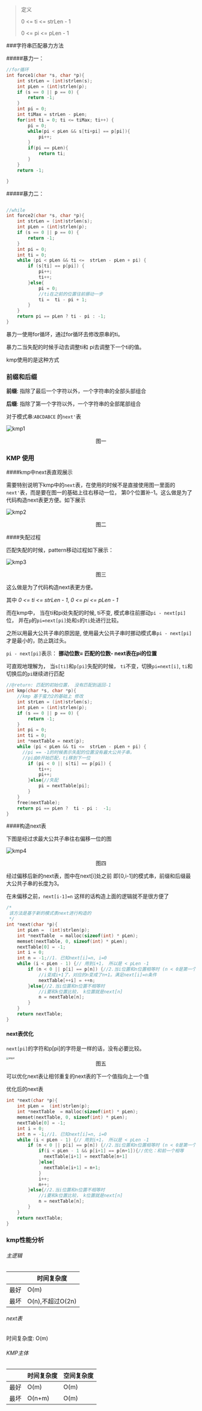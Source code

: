 > 定义
>
>  0 <= ti <= strLen - 1
>
>  0 <= pi <= pLen - 1





###字符串匹配暴力方法

#####暴力一：

```c
//for循环
int force1(char *s, char *p){
    int strLen = (int)strlen(s);
    int pLen = (int)strlen(p);
    if (s == 0 || p == 0) {
        return -1;
    }
    int pi = 0;
    int tiMax = strLen - pLen;
    for(int ti = 0; ti <= tiMax; ti++) {
        pi = 0;
        while(pi < pLen && s[ti+pi] == p[pi]){
            pi++;
        }
        if(pi == pLen){
            return ti;
        }
    }
    return -1;

}

```



#####暴力二：

```c

//while
int force2(char *s, char *p){
    int strLen = (int)strlen(s);
    int pLen = (int)strlen(p);
    if (s == 0 || p == 0) {
        return -1;
    }
    int pi = 0;
    int ti = 0;
    while (pi < pLen && ti <=  strLen - pLen + pi) {
        if (s[ti] == p[pi]) {
            pi++;
            ti++;
        }else{
            pi = 0;
            //ti在之前的位置往前挪动一步
            ti =  ti - pi + 1;
        }
    }
    return pi == pLen ? ti - pi : -1;
}
```



暴力一使用for循环，通过for循环去修改原串的ti。

暴力二当失配的时候手动去调整ti和 pi去调整下一个ti的值。

kmp使用的是这种方式



### 前缀和后缀

 **前缀**: 指除了最后一个字符以外，一个字符串的全部头部组合

 **后缀**: 指除了第一个字符以外，一个字符串的全部尾部组合

对于模式串:`ABCDABCE` 的`next'`表

![kmp1](./kmp1.png)

<center>图一</center>



### KMP 使用

####kmp中next表直观展示

需要特别说明下kmp中的`next`表，在使用的时候不是直接使用图一里面的`next'`表，而是要在图一的基础上往右移动一位， 第0个位置补-1。这么做是为了代码构造next表更方便。如下展示



![kmp2](./kmp2.png)

<center>图二</center>



####失配过程



匹配失配的时候，pattern移动过程如下展示：

![kmp3](./kmp3.png)

<center>图三</center>

这么做是为了代码构造next表更方便。

其中 *0 <= ti <= strLen - 1*, *0 <= pi <= pLen - 1*

 而在kmp中， 当在ti和pi处失配的时候, ti不变, 模式串往前挪动`pi - next[pi]`位， 并在`p`的`pi=next[pi]`处和`s`的`ti`处进行比较。

 之所以用最大公共子串的原因是, 使用最大公共子串时挪动模式串`pi - next[pi]`才是最小的，防止跳过头。

 `pi - next[pi]`表示：  **挪动位数= 匹配的位数- next表在pi的位置**



可直观地理解为， 当`s[ti]`和`p[pi]`失配的时候， `ti`不变，切换`pi=next[i]`, `ti`和切换后的`pi`继续进行匹配

```c
//@return: 匹配的初始位置， 没有匹配到返回-1
int kmp(char *s, char *p){
    //kmp 基于蛮力2的基础上 修改
    int strLen = (int)strlen(s);
    int pLen = (int)strlen(p);
    if (s == 0 || p == 0) {
        return -1;
    }
    int pi = 0;
    int ti = 0;
    int *nextTable = next(p);
    while (pi < pLen && ti <=  strLen - pLen + pi) {
      //pi == -1的时候表示失配的位置没有最大公共子串，
      //pi由0开始匹配，ti移到下一位
        if (pi < 0 || s[ti] == p[pi]) {
            ti++;
            pi++;
        }else{//失配
            pi = nextTable[pi];
        }
    }
    free(nextTable);
    return pi == pLen ?  ti - pi :  -1;
}
```





####构造next表

下图是经过求最大公共子串往右偏移一位的图

![kmp4](./kmp4.png)

<center>图四</center>



经过偏移后新的next表，图中在next[i]处之前 即[0,i-1]的模式串，前缀和后缀最大公共子串的长度为3。

在未偏移之前，`next[i-1]=n` 这样的话构造上面的逻辑就不是很方便了



```c
/*
 该方法是基于新的模式表next进行构造的
 */
int *next(char *p){
    int pLen =  (int)strlen(p);
    int *nextTable  = malloc(sizeof(int) * pLen);
    memset(nextTable, 0, sizeof(int) * pLen);
    nextTable[0] = -1;
    int i = 0;
    int n = -1;//1. 已知next[i]=n, i=0
    while (i < pLen - 1) {// 用到i+1， 所以是 < pLen -1
        if (n < 0 || p[i] == p[n]) {//2.当i位置和n位置相等时 (n < 0是第一个特殊条件)
            //i变成i+1了，对应的n变成了n+1。满足next[i]=n条件
            nextTable[++i] = ++n;
        }else{//2.当i位置和n位置不相等时
            //i要和k位置比较， k位置就是next[n]
            n = nextTable[n];
        }
    }
    return nextTable;
}
```





#### next表优化

`next[pi]`的字符和p[pi]的字符是一样的话，没有必要比较。 



<img src="./kmp5.png" alt="kmp4" style="zoom:40%;" />

<center>图五</center>

可以优化next表让相邻重复的next表的下一个值指向上一个值

优化后的next表

```c
int *next(char *p){
    int pLen =  (int)strlen(p);
    int *nextTable  = malloc(sizeof(int) * pLen);
    memset(nextTable, 0, sizeof(int) * pLen);
    nextTable[0] = -1;
    int i = 0;
    int n = -1;//1. 已知next[i]=n, i=0
    while (i < pLen - 1) {// 用到i+1， 所以是 < pLen -1
        if (n < 0 || p[i] == p[n]) {//2.当i位置和n位置相等时 (n < 0是第一个特殊条件)
            if(i < pLen - 1 && p[i+1] == p[n+1]){//优化：和前一个相等
              nextTable[i+1] = nextTable[n+1]
            }else{
              nextTable[i+1] = n+1;
            }
            i++;
            n++;
        }else{//2.当i位置和n位置不相等时
            //i要和k位置比较， k位置就是next[n]
            n = nextTable[n];
        }
    }
    return nextTable;
}
```





### kmp性能分析

###### 主逻辑

|      | 时间复杂度       |
| ---- | ---------------- |
| 最好 | O(m)             |
| 最坏 | O(n),不超过O(2n) |

###### next表

时间复杂度: O(m)



###### KMP主体

|      | 时间复杂度 | 空间复杂度 |
| ---- | ---------- | ---------- |
| 最好 | O(m)       | O(m)       |
| 最坏 | O(n+m)     | O(m)       |

